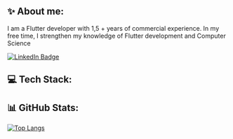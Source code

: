 <h2> ✨ About me: </h2>

I am a Flutter developer with 1,5 + years of commercial experience. In my free time, I strengthen my knowledge of Flutter development and Computer Science
<div id="badges">
  <a href="https://t.me/bekzhandyace">
    <img src="https://img.shields.io/badge/Telegram-blue?style=for-the-badge&logo=telegram&logoColor=white" alt="LinkedIn Badge"/>
  </a>
  
  </a>
</div>
<h2> 💻 Tech Stack: </h2>

<h4> </h4>
<h2> 📊 GitHub Stats: </h2>

[![Top Langs](http://github-readme-streak-stats.herokuapp.com?user=bekzhandyace&theme=blueberry)](https://git.io/streak-stats)


